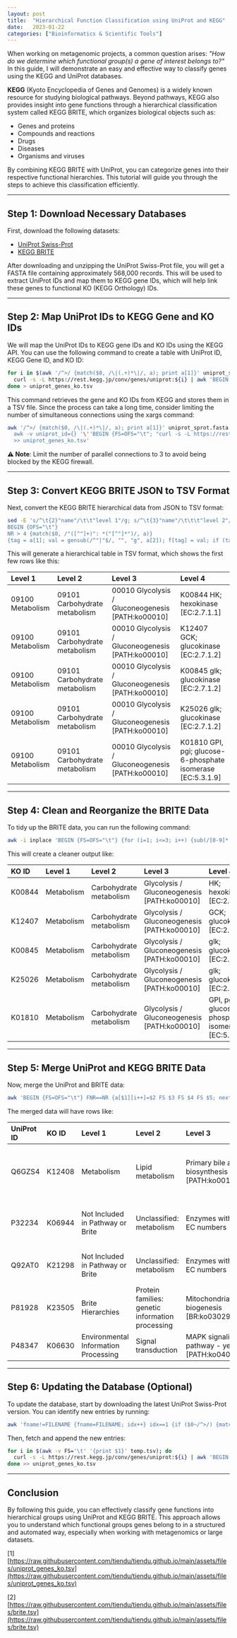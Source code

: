 ```yaml
---
layout: post
title:  "Hierarchical Function Classification using UniProt and KEGG"
date:   2023-01-22
categories: ["Bioinformatics & Scientific Tools"]
---
```


When working on metagenomic projects, a common question arises: _"How do we determine which functional group(s) a gene of interest belongs to?"_ In this guide, I will demonstrate an easy and effective way to classify genes using the KEGG and UniProt databases.

**KEGG** (Kyoto Encyclopedia of Genes and Genomes) is a widely known resource for studying biological pathways. Beyond pathways, KEGG also provides insight into gene functions through a hierarchical classification system called KEGG BRITE, which organizes biological objects such as:

* Genes and proteins
* Compounds and reactions
* Drugs
* Diseases
* Organisms and viruses

By combining KEGG BRITE with UniProt, you can categorize genes into their respective functional hierarchies. This tutorial will guide you through the steps to achieve this classification efficiently.

---

## Step 1: Download Necessary Databases

First, download the following datasets:

* [UniProt Swiss-Prot](https://ftp.uniprot.org/pub/databases/uniprot/current_release/knowledgebase/complete/uniprot_sprot.fasta.gz)
* [KEGG BRITE](https://rest.kegg.jp/get/br:ko00001/json)

After downloading and unzipping the UniProt Swiss-Prot file, you will get a FASTA file containing approximately 568,000 records. This will be used to extract UniProt IDs and map them to KEGG gene IDs, which will help link these genes to functional KO (KEGG Orthology) IDs.

---

## Step 2: Map UniProt IDs to KEGG Gene and KO IDs

We will map the UniProt IDs to KEGG gene IDs and KO IDs using the KEGG API. You can use the following command to create a table with UniProt ID, KEGG Gene ID, and KO ID:

```bash
for i in $(awk '/^>/ {match($0, /\|(.+)*\|/, a); print a[1]}' uniprot_sprot.fasta); do
  curl -s -L https://rest.kegg.jp/conv/genes/uniprot:${i} | awk 'BEGIN {FS=OFS="\t"} {"curl -s -L https://rest.kegg.jp/link/ko/" $2 | getline l; if (l!="") print $1, l}';
done > uniprot_genes_ko.tsv
```

This command retrieves the gene and KO IDs from KEGG and stores them in a TSV file. Since the process can take a long time, consider limiting the number of simultaneous connections using the xargs command:

```bash
awk '/^>/ {match($0, /\|(.+)*\|/, a); print a[1]}' uniprot_sprot.fasta | xargs -P 3 -I {} bash -c '
  awk -v uniprot_id={} '\''BEGIN {FS=OFS="\t"; "curl -s -L https://rest.kegg.jp/conv/genes/uniprot:" uniprot_id | getline conv; split(conv, arr, "\t"); "curl -s -L https://rest.kegg.jp/link/ko/" arr[2] | getline link; if (link!="") print arr[1], link}'\''
  >> uniprot_genes_ko.tsv'
```

**⚠️ Note**: Limit the number of parallel connections to 3 to avoid being blocked by the KEGG firewall.

---

## Step 3: Convert KEGG BRITE JSON to TSV Format

Next, convert the KEGG BRITE hierarchical data from JSON to TSV format:

```bash
sed -E 's/^\t{2}"name"/\t\t"level 1"/g; s/^\t{3}"name"/\t\t\t"level 2"/g; s/^\t{4}"name"/\t\t\t\t"level 3"/g; s/^\t{5}"name"/\t\t\t\t\t"level 4"/g' json | awk '
BEGIN {OFS="\t"} 
NR > 4 {match($0, /"([^"]+)": *("[^"]*")/, a)} 
{tag = a[1]; val = gensub(/^"|"$/, "", "g", a[2]); f[tag] = val; if (tag == "level 4") {print f["level 1"], f["level 2"], f["level 3"], f["level 4"]}}' > brite.tsv
```

This will generate a hierarchical table in TSV format, which shows the first few rows like this:

|Level 1|Level 2|Level 3|Level 4|
|:---|:---|:---|:---|
|09100 Metabolism|09101 Carbohydrate metabolism|00010 Glycolysis \/ Gluconeogenesis [PATH:ko00010]|K00844  HK; hexokinase [EC:2.7.1.1]|
|09100 Metabolism|09101 Carbohydrate metabolism|00010 Glycolysis \/ Gluconeogenesis [PATH:ko00010]|K12407  GCK; glucokinase [EC:2.7.1.2]|
|09100 Metabolism|09101 Carbohydrate metabolism|00010 Glycolysis \/ Gluconeogenesis [PATH:ko00010]|K00845  glk; glucokinase [EC:2.7.1.2]|
|09100 Metabolism|09101 Carbohydrate metabolism|00010 Glycolysis \/ Gluconeogenesis [PATH:ko00010]|K25026  glk; glucokinase [EC:2.7.1.2]|
|09100 Metabolism|09101 Carbohydrate metabolism|00010 Glycolysis \/ Gluconeogenesis [PATH:ko00010]|K01810  GPI, pgi; glucose-6-phosphate isomerase [EC:5.3.1.9]|

---

## Step 4: Clean and Reorganize the BRITE Data
To tidy up the BRITE data, you can run the following command:

```bash
awk -i inplace 'BEGIN {FS=OFS="\t"} {for (i=1; i<=3; i++) {sub(/[0-9]* /, "", $i)}; j=""; n=patsplit($4, a, /[^ ]*/); for (i=3; i<=n; i++) {j=j" "a[i]}; gsub(/^ /, "", j); print a[1], $1, $2, $3, j}' brite.tsv
```

This will create a cleaner output like:

|KO ID|Level 1|Level 2|Level 3|Level 4|
|:---|:---|:---|:---|:---|
|K00844|Metabolism|Carbohydrate metabolism|Glycolysis \/ Gluconeogenesis [PATH:ko00010]|HK; hexokinase [EC:2.7.1.1]|
|K12407|Metabolism|Carbohydrate metabolism|Glycolysis \/ Gluconeogenesis [PATH:ko00010]|GCK; glucokinase [EC:2.7.1.2]|
|K00845|Metabolism|Carbohydrate metabolism|Glycolysis \/ Gluconeogenesis [PATH:ko00010]|glk; glucokinase [EC:2.7.1.2]|
|K25026|Metabolism|Carbohydrate metabolism|Glycolysis \/ Gluconeogenesis [PATH:ko00010]|glk; glucokinase [EC:2.7.1.2]|
|K01810|Metabolism|Carbohydrate metabolism|Glycolysis \/ Gluconeogenesis [PATH:ko00010]|GPI, pgi; glucose-6-phosphate isomerase [EC:5.3.1.9]|

---

## Step 5: Merge UniProt and KEGG BRITE Data

Now, merge the UniProt and BRITE data:

```bash
awk 'BEGIN {FS=OFS="\t"} FNR==NR {a[$1][i++]=$2 FS $3 FS $4 FS $5; next} {split($3, b, ":"); split($1, c, ":"); if (b[2] in a) for (i in a[b[2]]) print c[2], b[2], a[b[2]][i]}' brite.tsv uniprot_genes_ko.tsv > uniprot_brite.tsv
```

The merged data will have rows like:

|UniProt ID|KO ID|Level 1|Level 2|Level 3|Level 4|
|:---|:---|:---|:---|:---|:---|
|Q6GZS4|K12408|Metabolism|Lipid metabolism|Primary bile acid biosynthesis [PATH:ko00120]|HSD3B7; cholest-5-ene-3beta,7alpha-diol 3beta-dehydrogenase [EC:1.1.1.181]|
|P32234|K06944|Not Included in Pathway or Brite|Unclassified: metabolism|Enzymes with EC numbers|DRG, RBG; developmentally-regulated GTP-binding protein [EC:3.6.5.-]|
|Q92AT0|K21298|Not Included in Pathway or Brite|Unclassified: metabolism|Enzymes with EC numbers|E2.4.1.333; 1,2-beta-oligoglucan phosphorylase [EC:2.4.1.333]|
|P81928|K23505|Brite Hierarchies|Protein families: genetic information processing|Mitochondrial biogenesis [BR:ko03029]|TIMMDC1; complex I assembly factor TIMMDC1|
|P48347|K06630|Environmental Information Processing|Signal transduction|MAPK signaling pathway - yeast [PATH:ko04011]|YWHAE; 14-3-3 protein epsilon|

---

## Step 6: Updating the Database (Optional)

To update the database, start by downloading the latest UniProt Swiss-Prot version. You can identify new entries by running:

```bash
awk 'fname!=FILENAME {fname=FILENAME; idx++} idx==1 {if ($0~/^>/) {match($0, /\|(.+)*\|/, id1); a[id1[1]][FILENAME]=b[id1[1]]+=1}} idx==2 {match($0, /:(.+)* /, id2); a[id2[1]][FILENAME]=b[id2[1]]+=1} END {for (i in b) {if (b[i]==1) {for (j in a[i]) {print i, j}} else if (b[i]>1) {j=""; for (k in a[i]) {j=j k " "}; print i, j}}}' uniprot_sprot.fasta uniprot_genes_ko.tsv > temp.tsv
```

Then, fetch and append the new entries:

```bash
for i in $(awk -v FS='\t' '{print $1}' temp.tsv); do
  curl -s -L https://rest.kegg.jp/conv/genes/uniprot:${i} | awk 'BEGIN {FS=OFS="\t"} {"curl -s -L https://rest.kegg.jp/link/ko/" $2 | getline l; if (l!="") print $1, l}';
done >> uniprot_genes_ko.tsv
```

---

## Conclusion

By following this guide, you can effectively classify gene functions into hierarchical groups using UniProt and KEGG BRITE. This approach allows you to understand which functional groups genes belong to in a structured and automated way, especially when working with metagenomics or large datasets.

[1] [https://raw.githubusercontent.com/tiendu/tiendu.github.io/main/assets/files/uniprot_genes_ko.tsv](https://raw.githubusercontent.com/tiendu/tiendu.github.io/main/assets/files/uniprot_genes_ko.tsv)

[2] [https://raw.githubusercontent.com/tiendu/tiendu.github.io/main/assets/files/brite.tsv](https://raw.githubusercontent.com/tiendu/tiendu.github.io/main/assets/files/brite.tsv)
